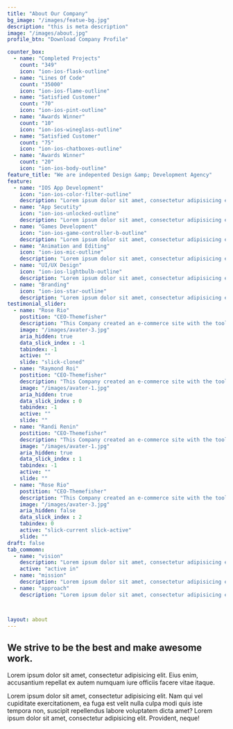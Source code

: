```yaml
---
title: "About Our Company"
bg_image: "/images/featue-bg.jpg"
description: "this is meta description"
image: "/images/about.jpg"
profile_btn: "Download Company Profile"

counter_box: 
  - name: "Completed Projects"
    count: "349"
    icon: "ion-ios-flask-outline"
  - name: "Lines Of Code"
    count: "35000"
    icon: "ion-ios-flame-outline"
  - name: "Satisfied Customer"
    count: "70"
    icon: "ion-ios-pint-outline"
  - name: "Awards Winner"
    count: "10"
    icon: "ion-ios-wineglass-outline"
  - name: "Satisfied Customer"
    count: "75"
    icon: "ion-ios-chatboxes-outline"
  - name: "Awards Winner"
    count: "20"
    icon: "ion-ios-body-outline"
feature_title: "We are indepented Design &amp; Development Agency"
feature:
  - name: "IOS App Development"
    icon: "ion-ios-color-filter-outline"
    description: "Lorem ipsum dolor sit amet, consectetur adipisicing elit, sed do eiusmod tempor incididunt ut"
  - name: "App Secutity"
    icon: "ion-ios-unlocked-outline"
    description: "Lorem ipsum dolor sit amet, consectetur adipisicing elit, sed do eiusmod tempor incididunt ut"
  - name: "Games Development"
    icon: "ion-ios-game-controller-b-outline"
    description: "Lorem ipsum dolor sit amet, consectetur adipisicing elit, sed do eiusmod tempor incididunt ut"
  - name: "Animation and Editing"
    icon: "ion-ios-mic-outline"
    description: "Lorem ipsum dolor sit amet, consectetur adipisicing elit, sed do eiusmod tempor incididunt ut"
  - name: "UI/UX Design"
    icon: "ion-ios-lightbulb-outline"
    description: "Lorem ipsum dolor sit amet, consectetur adipisicing elit, sed do eiusmod tempor incididunt ut"
  - name: "Branding"
    icon: "ion-ios-star-outline"
    description: "Lorem ipsum dolor sit amet, consectetur adipisicing elit, sed do eiusmod tempor incididunt ut"
testimonial_slider:
  - name: "Rose Rio"
    postition: "CEO-Themefisher"
    description: "This Company created an e-commerce site with the tools to make our business a success, with innovative ideas we feel that our site has unique elements that make us stand out from the crowd."
    image: "/images/avater-3.jpg"
    aria_hidden: true
    data_slick_index : -1
    tabindex: -1
    active: ""
    slide: "slick-cloned"
  - name: "Raymond Roi"
    postition: "CEO-Themefisher"
    description: "This Company created an e-commerce site with the tools to make our business a success, with innovative ideas we feel that our site has unique elements that make us stand out from the crowd."
    image: "/images/avater-1.jpg"
    aria_hidden: true
    data_slick_index : 0
    tabindex: -1
    active: ""
    slide: ""
  - name: "Randi Renin"
    postition: "CEO-Themefisher"
    description: "This Company created an e-commerce site with the tools to make our business a success, with innovative ideas we feel that our site has unique elements that make us stand out from the crowd."
    image: "/images/avater-1.jpg"
    aria_hidden: true
    data_slick_index : 1
    tabindex: -1
    active: ""
    slide: ""
  - name: "Rose Rio"
    postition: "CEO-Themefisher"
    description: "This Company created an e-commerce site with the tools to make our business a success, with innovative ideas we feel that our site has unique elements that make us stand out from the crowd."
    image: "/images/avater-3.jpg"
    aria_hidden: false
    data_slick_index : 2
    tabindex: 0
    active: "slick-current slick-active"
    slide: ""
draft: false
tab_commomn:
  - name: "vision"
    description: "Lorem ipsum dolor sit amet, consectetur adipisicing elit. Inventore nobis ducimus facere repellat harum, eius cupiditate, aliquam aut deserunt. Nemo illo ex impedit autem quod nobis architecto, velit quasi, aut voluptas porro natus. Fuga magnam perspiciatis fugit, placeat possimus officia non ducimus voluptatum aspernatur ad quidem neque accusantium repudiandae cupiditate nobis corporis, cum facere iusto, modi cumque consectetur saepe. Officia, molestiae tempore! Consequatur ipsa consequuntur saepe suscipit vero laudantium, mollitia, quaerat soluta nihil non tempore, quos dignissimos quasi ab officiis illum numquam quibusdam ducimus, veritatis ad. Quia, aliquid. Quaerat quos ducimus ipsam amet minus temporibus eos sequi alias hic nemo."
    active: "active in"
  - name: "mission"
    description: "Lorem ipsum dolor sit amet, consectetur adipisicing elit. Inventore nobis ducimus facere repellat harum, eius cupiditate, aliquam aut deserunt. Nemo illo ex impedit autem quod nobis architecto, velit quasi, aut voluptas porro natus. Fuga magnam perspiciatis fugit, placeat possimus officia non ducimus voluptatum aspernatur ad quidem neque accusantium repudiandae cupiditate nobis corporis, cum facere iusto, modi cumque consectetur saepe. Officia, molestiae tempore! Consequatur ipsa consequuntur saepe suscipit vero laudantium, mollitia, quaerat soluta nihil non tempore, quos dignissimos quasi ab officiis illum numquam quibusdam ducimus, veritatis ad. Quia, aliquid. Quaerat quos ducimus ipsam amet minus temporibus eos sequi alias hic nemo."
  - name: "approach"
    description: "Lorem ipsum dolor sit amet, consectetur adipisicing elit. Inventore nobis ducimus facere repellat harum, eius cupiditate, aliquam aut deserunt. Nemo illo ex impedit autem quod nobis architecto, velit quasi, aut voluptas porro natus. Fuga magnam perspiciatis fugit, placeat possimus officia non ducimus voluptatum aspernatur ad quidem neque accusantium repudiandae cupiditate nobis corporis, cum facere iusto, modi cumque consectetur saepe. Officia, molestiae tempore! Consequatur ipsa consequuntur saepe suscipit vero laudantium, mollitia, quaerat soluta nihil non tempore, quos dignissimos quasi ab officiis illum numquam quibusdam ducimus, veritatis ad. Quia, aliquid. Quaerat quos ducimus ipsam amet minus temporibus eos sequi alias hic nemo."



layout: about
---
```



## We strive to be the best and make awesome work.
Lorem ipsum dolor sit amet, consectetur adipisicing elit. Eius enim, accusantium repellat ex autem numquam iure officiis facere vitae itaque.

Lorem ipsum dolor sit amet, consectetur adipisicing elit. Nam qui vel cupiditate exercitationem, ea fuga est velit nulla culpa modi quis iste tempora non, suscipit repellendus labore voluptatem dicta amet? Lorem ipsum dolor sit amet, consectetur adipisicing elit. Provident, neque!